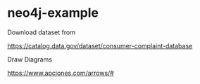 # neo4j-example

Download dataset from 

https://catalog.data.gov/dataset/consumer-complaint-database


Draw Diagrams

https://www.apcjones.com/arrows/#
